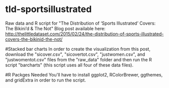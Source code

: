 # tld-sportsillustrated
Raw data and R script for "The Distribution of ‘Sports Illustrated’ Covers: The Bikini’d &amp; The Not"
Blog post available here: http://thelittledataset.com/2015/02/24/the-distribution-of-sports-illustrated-covers-the-bikinid-the-not/

#Stacked bar charts
In order to create the visualization from this post, download the "sicover.csv", "sicovertot.csv", "justwomen.csv", and "justwomentot.csv" files from the "raw_data" folder and then run the R script "barcharts" (this script uses all four of these data files).

#R Packges Needed
You'll have to install ggplot2, RColorBrewer, ggthemes, and gridExtra in order to run the script.
